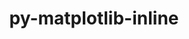 ---
title: "py-matplotlib-inline"
layout: cache
categories: [package, develop]
meta: {"compilers": ["none"], "num_specs": 70, "num_specs_by_stack": {"data-vis-sdk": 13, "e4s": 34, "e4s-neoverse-v2": 23, "root": 70}, "oss": ["ubuntu20.04", "ubuntu22.04"], "platforms": ["linux"], "stacks": ["data-vis-sdk", "e4s", "e4s-neoverse-v2", "root"], "targets": ["neoverse_v2", "x86_64_v3"], "versions": ["0.1.6"]}
spec_details: [{"compiler": "none", "hash": "2fvzsv6334b3hkxfolydk4iy3wskrxwa", "os": "ubuntu22.04", "platform": "linux", "size": "-", "stacks": ["e4s", "root"], "target": "x86_64_v3", "variants": ["build_system=python_pip"], "versions": ["0.1.6"]}, {"compiler": "none", "hash": "2inarjqa7fxlufig5mt2plb6mhb6roco", "os": "ubuntu20.04", "platform": "linux", "size": "-", "stacks": ["data-vis-sdk", "root"], "target": "x86_64_v3", "variants": ["build_system=python_pip"], "versions": ["0.1.6"]}, {"compiler": "none", "hash": "2kww2gc4a3goxyg7zbxfwbfcftfhgkoi", "os": "ubuntu22.04", "platform": "linux", "size": "-", "stacks": ["e4s", "root"], "target": "x86_64_v3", "variants": ["build_system=python_pip"], "versions": ["0.1.6"]}, {"compiler": "none", "hash": "3i4qfjvo7qrlcb25qpciizg3cprmsfer", "os": "ubuntu22.04", "platform": "linux", "size": "-", "stacks": ["e4s", "root"], "target": "x86_64_v3", "variants": ["build_system=python_pip"], "versions": ["0.1.6"]}, {"compiler": "none", "hash": "57pzjr73do6diax7ppgy5icdhreikmpx", "os": "ubuntu20.04", "platform": "linux", "size": "-", "stacks": ["data-vis-sdk", "root"], "target": "x86_64_v3", "variants": ["build_system=python_pip"], "versions": ["0.1.6"]}, {"compiler": "none", "hash": "5nc6lwau6dxsofqzp2cn36mqb22ckpr2", "os": "ubuntu22.04", "platform": "linux", "size": "-", "stacks": ["e4s", "root"], "target": "x86_64_v3", "variants": ["build_system=python_pip"], "versions": ["0.1.6"]}, {"compiler": "none", "hash": "5q3liocmjuhtlz6xuzki2w7dt4xjqmf7", "os": "ubuntu22.04", "platform": "linux", "size": "-", "stacks": ["e4s-neoverse-v2", "root"], "target": "neoverse_v2", "variants": ["build_system=python_pip"], "versions": ["0.1.6"]}, {"compiler": "none", "hash": "6clh6o3b5s32njudjmk5imyo6ggffewz", "os": "ubuntu20.04", "platform": "linux", "size": "-", "stacks": ["data-vis-sdk", "root"], "target": "x86_64_v3", "variants": ["build_system=python_pip"], "versions": ["0.1.6"]}, {"compiler": "none", "hash": "6twbmjypn5jiw3yws67yjly6qee2c7sl", "os": "ubuntu22.04", "platform": "linux", "size": "-", "stacks": ["e4s", "root"], "target": "x86_64_v3", "variants": ["build_system=python_pip"], "versions": ["0.1.6"]}, {"compiler": "none", "hash": "6vs7o2kbminkfv7lu3hff5hzd3ertxjn", "os": "ubuntu20.04", "platform": "linux", "size": "-", "stacks": ["data-vis-sdk", "root"], "target": "x86_64_v3", "variants": ["build_system=python_pip"], "versions": ["0.1.6"]}, {"compiler": "none", "hash": "7rmhwoq5mioee6aonz6fbpkfw2bg77zp", "os": "ubuntu22.04", "platform": "linux", "size": "-", "stacks": ["e4s", "root"], "target": "x86_64_v3", "variants": ["build_system=python_pip"], "versions": ["0.1.6"]}, {"compiler": "none", "hash": "7rqcpbvpdtnggikmz5qiiwtyur72dmua", "os": "ubuntu22.04", "platform": "linux", "size": "-", "stacks": ["e4s", "root"], "target": "x86_64_v3", "variants": ["build_system=python_pip"], "versions": ["0.1.6"]}, {"compiler": "none", "hash": "7ruielharq7fzlbzs5nrb57nxzdiyhca", "os": "ubuntu22.04", "platform": "linux", "size": "-", "stacks": ["e4s", "root"], "target": "x86_64_v3", "variants": ["build_system=python_pip"], "versions": ["0.1.6"]}, {"compiler": "none", "hash": "7s55467ql65eenrmjavamjrcxxnpuavn", "os": "ubuntu22.04", "platform": "linux", "size": "-", "stacks": ["e4s", "root"], "target": "x86_64_v3", "variants": ["build_system=python_pip"], "versions": ["0.1.6"]}, {"compiler": "none", "hash": "a5ed6plntrayyzx4jx3vj4p6hyigu3nn", "os": "ubuntu22.04", "platform": "linux", "size": "-", "stacks": ["e4s-neoverse-v2", "root"], "target": "neoverse_v2", "variants": ["build_system=python_pip"], "versions": ["0.1.6"]}, {"compiler": "none", "hash": "ajf5ctoo5teraanwqlhklkj6otmoetv7", "os": "ubuntu22.04", "platform": "linux", "size": "-", "stacks": ["e4s", "root"], "target": "x86_64_v3", "variants": ["build_system=python_pip"], "versions": ["0.1.6"]}, {"compiler": "none", "hash": "ajxlco4mpl4mtec3tf545ffrpqubew3f", "os": "ubuntu22.04", "platform": "linux", "size": "-", "stacks": ["e4s-neoverse-v2", "root"], "target": "neoverse_v2", "variants": ["build_system=python_pip"], "versions": ["0.1.6"]}, {"compiler": "none", "hash": "bhbrbjxu3ctu4mxcytvolq4mqoyogqj2", "os": "ubuntu22.04", "platform": "linux", "size": "-", "stacks": ["e4s-neoverse-v2", "root"], "target": "neoverse_v2", "variants": ["build_system=python_pip"], "versions": ["0.1.6"]}, {"compiler": "none", "hash": "blwcwrty3mgdkquk3j3mwzg7ea2dcnts", "os": "ubuntu22.04", "platform": "linux", "size": "-", "stacks": ["e4s-neoverse-v2", "root"], "target": "neoverse_v2", "variants": ["build_system=python_pip"], "versions": ["0.1.6"]}, {"compiler": "none", "hash": "cgo5pedvqphj7d4zbbdlcnaz7mhjscta", "os": "ubuntu22.04", "platform": "linux", "size": "-", "stacks": ["e4s-neoverse-v2", "root"], "target": "neoverse_v2", "variants": ["build_system=python_pip"], "versions": ["0.1.6"]}, {"compiler": "none", "hash": "clr76jql7iecsqgeselm7b5ibn7tgqet", "os": "ubuntu22.04", "platform": "linux", "size": "-", "stacks": ["e4s", "root"], "target": "x86_64_v3", "variants": ["build_system=python_pip"], "versions": ["0.1.6"]}, {"compiler": "none", "hash": "cyumdnz5fekryvwqbpvw47ngp64jatsk", "os": "ubuntu22.04", "platform": "linux", "size": "-", "stacks": ["e4s-neoverse-v2", "root"], "target": "neoverse_v2", "variants": ["build_system=python_pip"], "versions": ["0.1.6"]}, {"compiler": "none", "hash": "d4apct232z2mpync2xgdaxngjz3c3kgv", "os": "ubuntu20.04", "platform": "linux", "size": "-", "stacks": ["data-vis-sdk", "root"], "target": "x86_64_v3", "variants": ["build_system=python_pip"], "versions": ["0.1.6"]}, {"compiler": "none", "hash": "d5zludydbrhkwg66fy5ixpcr2gpe6hpn", "os": "ubuntu22.04", "platform": "linux", "size": "-", "stacks": ["e4s", "root"], "target": "x86_64_v3", "variants": ["build_system=python_pip"], "versions": ["0.1.6"]}, {"compiler": "none", "hash": "d6mel5nfwqyx76ccfwpunahzgcj47ngz", "os": "ubuntu22.04", "platform": "linux", "size": "-", "stacks": ["e4s-neoverse-v2", "root"], "target": "neoverse_v2", "variants": ["build_system=python_pip"], "versions": ["0.1.6"]}, {"compiler": "none", "hash": "ejng3zhrnjc6b662y2zixdydjlpqk7sw", "os": "ubuntu20.04", "platform": "linux", "size": "-", "stacks": ["data-vis-sdk", "root"], "target": "x86_64_v3", "variants": ["build_system=python_pip"], "versions": ["0.1.6"]}, {"compiler": "none", "hash": "f2py6gsx76ph2ypzob3rrfynjji5qxlt", "os": "ubuntu22.04", "platform": "linux", "size": "-", "stacks": ["e4s-neoverse-v2", "root"], "target": "neoverse_v2", "variants": ["build_system=python_pip"], "versions": ["0.1.6"]}, {"compiler": "none", "hash": "fbeveuxumq6pngbsjr2hdgddt56i7oey", "os": "ubuntu22.04", "platform": "linux", "size": "-", "stacks": ["e4s-neoverse-v2", "root"], "target": "neoverse_v2", "variants": ["build_system=python_pip"], "versions": ["0.1.6"]}, {"compiler": "none", "hash": "fnjwgn4ehketxkc5hlg5tdmygxtbfsra", "os": "ubuntu22.04", "platform": "linux", "size": "-", "stacks": ["e4s", "root"], "target": "x86_64_v3", "variants": ["build_system=python_pip"], "versions": ["0.1.6"]}, {"compiler": "none", "hash": "frkubhokdbv7vnkzsxasaupxq7q43ra4", "os": "ubuntu22.04", "platform": "linux", "size": "-", "stacks": ["e4s", "root"], "target": "x86_64_v3", "variants": ["build_system=python_pip"], "versions": ["0.1.6"]}, {"compiler": "none", "hash": "g22wqlnd5lpphjnajkadqp5e6nr6juxy", "os": "ubuntu20.04", "platform": "linux", "size": "-", "stacks": ["data-vis-sdk", "root"], "target": "x86_64_v3", "variants": ["build_system=python_pip"], "versions": ["0.1.6"]}, {"compiler": "none", "hash": "g6tz2qbk4s3qpaizyrmjs2lyqz6wfnh3", "os": "ubuntu22.04", "platform": "linux", "size": "-", "stacks": ["e4s-neoverse-v2", "root"], "target": "neoverse_v2", "variants": ["build_system=python_pip"], "versions": ["0.1.6"]}, {"compiler": "none", "hash": "gktj2bxpi5w5echyvsfrkqefy4o5lb2r", "os": "ubuntu22.04", "platform": "linux", "size": "-", "stacks": ["e4s", "root"], "target": "x86_64_v3", "variants": ["build_system=python_pip"], "versions": ["0.1.6"]}, {"compiler": "none", "hash": "gsb4efzf6hhanefoli6z54zlhw6ixion", "os": "ubuntu22.04", "platform": "linux", "size": "-", "stacks": ["e4s-neoverse-v2", "root"], "target": "neoverse_v2", "variants": ["build_system=python_pip"], "versions": ["0.1.6"]}, {"compiler": "none", "hash": "h6dxybobwns42lqqgx6yh67wziu2yuzc", "os": "ubuntu20.04", "platform": "linux", "size": "-", "stacks": ["data-vis-sdk", "root"], "target": "x86_64_v3", "variants": ["build_system=python_pip"], "versions": ["0.1.6"]}, {"compiler": "none", "hash": "hwas5mwoq34osk7kbhkwwzrut4fhvh42", "os": "ubuntu20.04", "platform": "linux", "size": "-", "stacks": ["data-vis-sdk", "root"], "target": "x86_64_v3", "variants": ["build_system=python_pip"], "versions": ["0.1.6"]}, {"compiler": "none", "hash": "i4yedcxbitsizvdhppmsdcaexib3b25q", "os": "ubuntu22.04", "platform": "linux", "size": "-", "stacks": ["e4s", "root"], "target": "x86_64_v3", "variants": ["build_system=python_pip"], "versions": ["0.1.6"]}, {"compiler": "none", "hash": "i66luu2lct4gr4brrhidvx4aup7nbmw7", "os": "ubuntu22.04", "platform": "linux", "size": "-", "stacks": ["e4s", "root"], "target": "x86_64_v3", "variants": ["build_system=python_pip"], "versions": ["0.1.6"]}, {"compiler": "none", "hash": "ifwihe6stzpvoa3lejuyfungfdphvihl", "os": "ubuntu22.04", "platform": "linux", "size": "-", "stacks": ["e4s", "root"], "target": "x86_64_v3", "variants": ["build_system=python_pip"], "versions": ["0.1.6"]}, {"compiler": "none", "hash": "iqelwmztwui4luuxoqfsluliibrvr3ia", "os": "ubuntu22.04", "platform": "linux", "size": "-", "stacks": ["e4s", "root"], "target": "x86_64_v3", "variants": ["build_system=python_pip"], "versions": ["0.1.6"]}, {"compiler": "none", "hash": "iqurwswimtifdvtnom33zsfjlyzvqdoa", "os": "ubuntu20.04", "platform": "linux", "size": "-", "stacks": ["data-vis-sdk", "root"], "target": "x86_64_v3", "variants": ["build_system=python_pip"], "versions": ["0.1.6"]}, {"compiler": "none", "hash": "jm6pmkufpi7ljmu6edwnyb6yiimoeowr", "os": "ubuntu22.04", "platform": "linux", "size": "-", "stacks": ["e4s-neoverse-v2", "root"], "target": "neoverse_v2", "variants": ["build_system=python_pip"], "versions": ["0.1.6"]}, {"compiler": "none", "hash": "jxrly7ccvx3irtdaurt63u3smycuwutm", "os": "ubuntu22.04", "platform": "linux", "size": "-", "stacks": ["e4s-neoverse-v2", "root"], "target": "neoverse_v2", "variants": ["build_system=python_pip"], "versions": ["0.1.6"]}, {"compiler": "none", "hash": "komo3soe5zrfk43wumzsjqq3ezdrkqnv", "os": "ubuntu22.04", "platform": "linux", "size": "-", "stacks": ["e4s-neoverse-v2", "root"], "target": "neoverse_v2", "variants": ["build_system=python_pip"], "versions": ["0.1.6"]}, {"compiler": "none", "hash": "lpe6sn6g3e4pq2mviqulujt2bijehyai", "os": "ubuntu22.04", "platform": "linux", "size": "-", "stacks": ["e4s-neoverse-v2", "root"], "target": "neoverse_v2", "variants": ["build_system=python_pip"], "versions": ["0.1.6"]}, {"compiler": "none", "hash": "lqyf32uh65xrhyds57f4zrqpvqdgdpit", "os": "ubuntu22.04", "platform": "linux", "size": "-", "stacks": ["e4s", "root"], "target": "x86_64_v3", "variants": ["build_system=python_pip"], "versions": ["0.1.6"]}, {"compiler": "none", "hash": "mmmwksiui4d6vm26n2gv7vscxammb4ru", "os": "ubuntu22.04", "platform": "linux", "size": "-", "stacks": ["e4s", "root"], "target": "x86_64_v3", "variants": ["build_system=python_pip"], "versions": ["0.1.6"]}, {"compiler": "none", "hash": "mxddysyw7ohkndq7y7cbcpwefwioaiia", "os": "ubuntu22.04", "platform": "linux", "size": "-", "stacks": ["e4s", "root"], "target": "x86_64_v3", "variants": ["build_system=python_pip"], "versions": ["0.1.6"]}, {"compiler": "none", "hash": "n7slsdhz32an4ssejqj2rmh2uuhdf35p", "os": "ubuntu20.04", "platform": "linux", "size": "-", "stacks": ["data-vis-sdk", "root"], "target": "x86_64_v3", "variants": ["build_system=python_pip"], "versions": ["0.1.6"]}, {"compiler": "none", "hash": "nfoymssevuaddpadx4lku2cacgr4idgq", "os": "ubuntu22.04", "platform": "linux", "size": "-", "stacks": ["e4s", "root"], "target": "x86_64_v3", "variants": ["build_system=python_pip"], "versions": ["0.1.6"]}, {"compiler": "none", "hash": "pce3fmbn2lfprhix22yqqkyh2jyvpahx", "os": "ubuntu20.04", "platform": "linux", "size": "-", "stacks": ["data-vis-sdk", "root"], "target": "x86_64_v3", "variants": ["build_system=python_pip"], "versions": ["0.1.6"]}, {"compiler": "none", "hash": "q25sckjhqexmmft2rqlxmz3bms24halp", "os": "ubuntu22.04", "platform": "linux", "size": "-", "stacks": ["e4s", "root"], "target": "x86_64_v3", "variants": ["build_system=python_pip"], "versions": ["0.1.6"]}, {"compiler": "none", "hash": "q4filud5y3bxymtkmb6egdpp36rjmglh", "os": "ubuntu22.04", "platform": "linux", "size": "-", "stacks": ["e4s-neoverse-v2", "root"], "target": "neoverse_v2", "variants": ["build_system=python_pip"], "versions": ["0.1.6"]}, {"compiler": "none", "hash": "qk4avznecwluu3peuaoj325yn5vvvk3b", "os": "ubuntu22.04", "platform": "linux", "size": "-", "stacks": ["e4s-neoverse-v2", "root"], "target": "neoverse_v2", "variants": ["build_system=python_pip"], "versions": ["0.1.6"]}, {"compiler": "none", "hash": "qvmjhd77bc4wlbsw3azoztbojtl66ciq", "os": "ubuntu22.04", "platform": "linux", "size": "-", "stacks": ["e4s", "root"], "target": "x86_64_v3", "variants": ["build_system=python_pip"], "versions": ["0.1.6"]}, {"compiler": "none", "hash": "r2sli62r5rry5wtzzky5qjchbtsqhmff", "os": "ubuntu22.04", "platform": "linux", "size": "-", "stacks": ["e4s", "root"], "target": "x86_64_v3", "variants": ["build_system=python_pip"], "versions": ["0.1.6"]}, {"compiler": "none", "hash": "rb2gwwxeyq5vveuzkwq3uvufnk4jc6dp", "os": "ubuntu22.04", "platform": "linux", "size": "-", "stacks": ["e4s-neoverse-v2", "root"], "target": "neoverse_v2", "variants": ["build_system=python_pip"], "versions": ["0.1.6"]}, {"compiler": "none", "hash": "ri2plczjtpvoakg4gouum3hliobqgpyz", "os": "ubuntu22.04", "platform": "linux", "size": "-", "stacks": ["e4s", "root"], "target": "x86_64_v3", "variants": ["build_system=python_pip"], "versions": ["0.1.6"]}, {"compiler": "none", "hash": "tjeel6abpuirvv2nqzmvr2xsjkiyyorl", "os": "ubuntu20.04", "platform": "linux", "size": "-", "stacks": ["data-vis-sdk", "root"], "target": "x86_64_v3", "variants": ["build_system=python_pip"], "versions": ["0.1.6"]}, {"compiler": "none", "hash": "tlmmliq6etqexckcf3vojoiau36aqrai", "os": "ubuntu22.04", "platform": "linux", "size": "-", "stacks": ["e4s", "root"], "target": "x86_64_v3", "variants": ["build_system=python_pip"], "versions": ["0.1.6"]}, {"compiler": "none", "hash": "u6wfbztbppb72jxadbioibksxv6sewt2", "os": "ubuntu22.04", "platform": "linux", "size": "-", "stacks": ["e4s-neoverse-v2", "root"], "target": "neoverse_v2", "variants": ["build_system=python_pip"], "versions": ["0.1.6"]}, {"compiler": "none", "hash": "uhxaxc3y7fjhjbin77btvv7mwscdeht7", "os": "ubuntu22.04", "platform": "linux", "size": "-", "stacks": ["e4s", "root"], "target": "x86_64_v3", "variants": ["build_system=python_pip"], "versions": ["0.1.6"]}, {"compiler": "none", "hash": "v6npn3hlrs4grrqq5xtnsvvisg42hban", "os": "ubuntu22.04", "platform": "linux", "size": "-", "stacks": ["e4s-neoverse-v2", "root"], "target": "neoverse_v2", "variants": ["build_system=python_pip"], "versions": ["0.1.6"]}, {"compiler": "none", "hash": "vcwlgdq4qh7q7svdi3hmdpmbnnu74z4z", "os": "ubuntu22.04", "platform": "linux", "size": "-", "stacks": ["e4s", "root"], "target": "x86_64_v3", "variants": ["build_system=python_pip"], "versions": ["0.1.6"]}, {"compiler": "none", "hash": "vk34wsofpbuuj3crtde3pkbydtocuios", "os": "ubuntu22.04", "platform": "linux", "size": "-", "stacks": ["e4s", "root"], "target": "x86_64_v3", "variants": ["build_system=python_pip"], "versions": ["0.1.6"]}, {"compiler": "none", "hash": "xasgqy746efensxrlqpnlwdp5q6k7dbo", "os": "ubuntu22.04", "platform": "linux", "size": "-", "stacks": ["e4s-neoverse-v2", "root"], "target": "neoverse_v2", "variants": ["build_system=python_pip"], "versions": ["0.1.6"]}, {"compiler": "none", "hash": "xk75uqafc3e3kkl6yy6zphyeflppzlwb", "os": "ubuntu22.04", "platform": "linux", "size": "-", "stacks": ["e4s-neoverse-v2", "root"], "target": "neoverse_v2", "variants": ["build_system=python_pip"], "versions": ["0.1.6"]}, {"compiler": "none", "hash": "ytr6c3u7bm7h3y6mx55c2lrlxjhfawxs", "os": "ubuntu22.04", "platform": "linux", "size": "-", "stacks": ["e4s", "root"], "target": "x86_64_v3", "variants": ["build_system=python_pip"], "versions": ["0.1.6"]}, {"compiler": "none", "hash": "yxmhtuu6p52wryrofzd6337jjgaaf4vb", "os": "ubuntu22.04", "platform": "linux", "size": "-", "stacks": ["e4s", "root"], "target": "x86_64_v3", "variants": ["build_system=python_pip"], "versions": ["0.1.6"]}, {"compiler": "none", "hash": "zj764ghsqvlhahkod7poauqzwetuiwhk", "os": "ubuntu22.04", "platform": "linux", "size": "-", "stacks": ["e4s", "root"], "target": "x86_64_v3", "variants": ["build_system=python_pip"], "versions": ["0.1.6"]}]
---